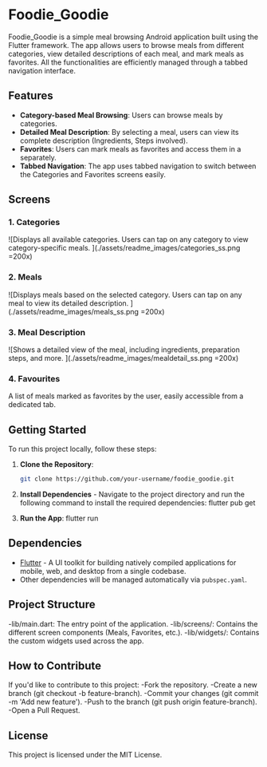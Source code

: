 # Foodie_Goodie

Foodie_Goodie is a simple meal browsing Android application built using the Flutter framework. The app allows users to browse meals from different categories, view detailed descriptions of each meal, and mark meals as favorites. All the functionalities are efficiently managed through a tabbed navigation interface.

## Features

- **Category-based Meal Browsing**: Users can browse meals by categories.
- **Detailed Meal Description**: By selecting a meal, users can view its complete description (Ingredients, Steps involved).
- **Favorites**: Users can mark meals as favorites and access them in a separately.
- **Tabbed Navigation**: The app uses tabbed navigation to switch between the Categories and Favorites screens easily.

## Screens

### 1. Categories
![Displays all available categories. Users can tap on any category to view category-specific meals.
](./assets/readme_images/categories_ss.png =200x)


### 2. Meals
![Displays meals based on the selected category. Users can tap on any meal to view its detailed description.
](./assets/readme_images/meals_ss.png =200x)

### 3. Meal Description
![Shows a detailed view of the meal, including ingredients, preparation steps, and more.
](./assets/readme_images/mealdetail_ss.png =200x)

### 4. Favourites
A list of meals marked as favorites by the user, easily accessible from a dedicated tab.

## Getting Started

To run this project locally, follow these steps:

1. **Clone the Repository**:
   ```bash
   git clone https://github.com/your-username/foodie_goodie.git
   
2. **Install Dependencies** - Navigate to the project directory and run the following command to install the required dependencies:
   flutter pub get

3. **Run the App**:
   flutter run

## Dependencies
- [Flutter](https://flutter.dev/) - A UI toolkit for building natively compiled applications for mobile, web, and desktop from a single codebase.
- Other dependencies will be managed automatically via `pubspec.yaml`.

## Project Structure
-lib/main.dart: The entry point of the application.
-lib/screens/: Contains the different screen components (Meals, Favorites, etc.).
-lib/widgets/: Contains the custom widgets used across the app.

## How to Contribute
If you'd like to contribute to this project:
-Fork the repository.
-Create a new branch (git checkout -b feature-branch).
-Commit your changes (git commit -m 'Add new feature').
-Push to the branch (git push origin feature-branch).
-Open a Pull Request.

## License
This project is licensed under the MIT License.

